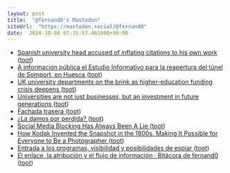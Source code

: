 ```yaml
---
layout: post
title:  "@fernand0's Mastodon"
siteUrl:  "https://mastodon.social/@fernand0"
date:  2024-10-08 07:35:57.461000+00:00
---
```

*  [Spanish university head accused of inflating citations to his own work   ](https://www.science.org/content/article/spanish-university-head-accused-inflating-citations-his-own-work) ([toot](https://mastodon.social/@fernand0/113270650139790689))
*  [A información pública el Estudio Informativo para la reapertura del túnel de Somport, en Huesca ](https://vialibre-ffe.com/noticias.asp?not=4259) ([toot](https://mastodon.social/@fernand0/113269883244832176))
*  [UK university departments on the brink as higher-education funding crisis deepens ](https://www.nature.com/articles/d41586-024-03079-) ([toot](https://mastodon.social/@fernand0/113269145783880602))
*  [Universities are not just businesses, but an investment in future generations ](https://www.nature.com/articles/d41586-024-03109-) ([toot](https://mastodon.social/@fernand0/113267406451104384))
*  [Fachada trasera ](https://www.flickr.com/photos/fernand0/54029231946) ([toot](https://mastodon.social/@fernand0/113267388055037110))
*  [¿La damos por perdida? ](https://avecesunafoto.wordpress.com/2024/10/07/la-damos-por-perdida) ([toot](https://mastodon.social/@fernand0/113267246333034386))
*  [Social Media Blocking Has Always Been A Lie ](https://shkspr.mobi/blog/2024/09/social-media-blocking-has-always-been-a-lie) ([toot](https://mastodon.social/@fernand0/113267030565638369))
*  [How Kodak Invented the Snapshot in the 1800s, Making It Possible for Everyone to Be a Photographer ](https://www.openculture.com/2024/09/how-kodak-invented-the-snapshot-in-the-1800s-making-it-possible-for-everyone-to-be-a-photographer.htm) ([toot](https://mastodon.social/@fernand0/113266927962607632))
*  [Entrada a los programas, visibilidad y posibilidades de espiar ](http://fernand0.github.io//entrada-estandar-programas-parametros) ([toot](https://mastodon.social/@fernand0/113266911810821129))
*  [El enlace, la atribución y el flujo de información · Bitácora de fernand0 ](http://blog.elmundoesimperfecto.com/2024/10/07/enlazar-y-atribuir) ([toot](https://mastodon.social/@fernand0/113266829865686102))
